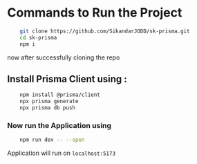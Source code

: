 # Commands to Run the Project

```bash
    git clone https://github.com/SikandarJODD/sk-prisma.git
    cd sk-prisma
    npm i
```
 now after successfully cloning the repo
## Install Prisma Client using : 
```bash
    npm install @prisma/client
    npx prisma generate
    npx prisma db push
```

### Now run the Application using 
```bash
    npm run dev -- --open

```
Application will run on ```localhost:5173```
